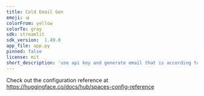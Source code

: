 ```yaml
---
title: Cold Email Gen
emoji: 📊
colorFrom: yellow
colorTo: gray
sdk: streamlit
sdk_version:  1.49.0
app_file: app.py
pinned: false
license: mit
short_description: 'use api key and generate email that is according to our cv '
---
```


Check out the configuration reference at https://huggingface.co/docs/hub/spaces-config-reference
